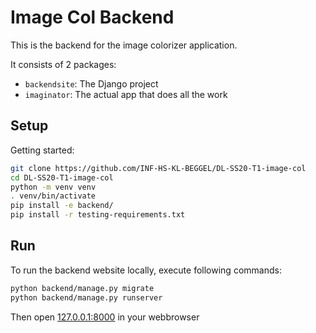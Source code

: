 # Image Col Backend 

This is the backend for the image colorizer application.

It consists of 2 packages:
- ```backendsite```: The Django project
- ```imaginator```: The actual app that does all the work

## Setup

Getting started:

```bash
git clone https://github.com/INF-HS-KL-BEGGEL/DL-SS20-T1-image-col
cd DL-SS20-T1-image-col
python -m venv venv
. venv/bin/activate
pip install -e backend/
pip install -r testing-requirements.txt
```

## Run

To run the backend website locally, execute following commands:

```bash
python backend/manage.py migrate
python backend/manage.py runserver
```

Then open [127.0.0.1:8000](127.0.0.1:8000) in your webbrowser
